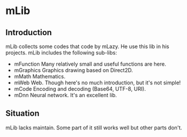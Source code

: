 # mLib

## Introduction

mLib collects some codes that code by mLazy. He use this lib in his projects. mLib includes the following sub-libs:

- mFunction
  Many relatively small and useful functions are here.
- mGraphics
  Graphics drawing based on Direct2D.
- mMath
  Mathematics.
- mWeb
  Web. Though here's no much introduction, but it's not simple!
- mCode
  Encoding and decoding (Base64, UTF-8, URI).
- mDnn
  Neural network. It's an excellent lib.

## Situation

mLib lacks maintain. Some part of it still works well but other parts don't.
